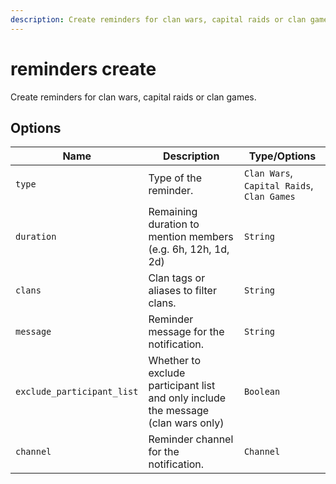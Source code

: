 ```yaml
---
description: Create reminders for clan wars, capital raids or clan games.
---
```


# reminders create

Create reminders for clan wars, capital raids or clan games.

## Options

| Name | Description | Type/Options |
|------|-------------|--------------|
| `type` | Type of the reminder. | `Clan Wars`, `Capital Raids`, `Clan Games` |
| `duration` | Remaining duration to mention members (e.g. 6h, 12h, 1d, 2d) | `String` |
| `clans` | Clan tags or aliases to filter clans. | `String` |
| `message` | Reminder message for the notification. | `String` |
| `exclude_participant_list` | Whether to exclude participant list and only include the message (clan wars only) | `Boolean` |
| `channel` | Reminder channel for the notification. | `Channel` |


